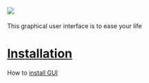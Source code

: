 # ![](https://github.com/sgoldenlab/tkinter_test/blob/master/images/goldenicon.PNG)

This graphical user interface is to ease your life

# [Installation](docs/Installation.md) 

How to [install GUI](docs/Installation.md)
